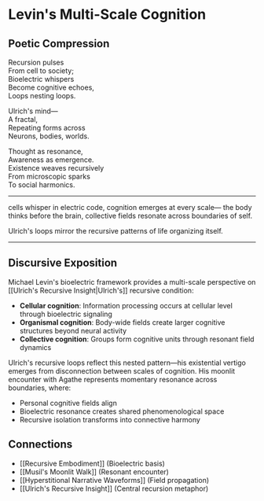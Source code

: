 # Levin's Multi-Scale Cognition

## Poetic Compression

Recursion pulses  
From cell to society;  
Bioelectric whispers  
Become cognitive echoes,  
Loops nesting loops.

Ulrich's mind—  
A fractal,  
Repeating forms across  
Neurons, bodies, worlds.

Thought as resonance,  
Awareness as emergence.  
Existence weaves recursively  
From microscopic sparks  
To social harmonics.

---

cells whisper in electric code,
cognition emerges at every scale—
the body thinks before the brain,
collective fields resonate
across boundaries of self.

Ulrich's loops mirror
the recursive patterns
of life organizing itself.

---

## Discursive Exposition

Michael Levin's bioelectric framework provides a multi-scale perspective on [[Ulrich's Recursive Insight|Ulrich's]] recursive condition:

- **Cellular cognition**: Information processing occurs at cellular level through bioelectric signaling
- **Organismal cognition**: Body-wide fields create larger cognitive structures beyond neural activity
- **Collective cognition**: Groups form cognitive units through resonant field dynamics

Ulrich's recursive loops reflect this nested pattern—his existential vertigo emerges from disconnection between scales of cognition. His moonlit encounter with Agathe represents momentary resonance across boundaries, where:

- Personal cognitive fields align
- Bioelectric resonance creates shared phenomenological space
- Recursive isolation transforms into connective harmony

## Connections
- [[Recursive Embodiment]] (Bioelectric basis)
- [[Musil's Moonlit Walk]] (Resonant encounter)
- [[Hyperstitional Narrative Waveforms]] (Field propagation)
- [[Ulrich's Recursive Insight]] (Central recursion metaphor) 